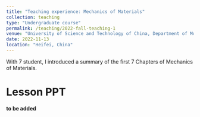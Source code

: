 ```yaml
---
title: "Teaching experience: Mechanics of Materials"
collection: teaching
type: "Undergraduate course"
permalink: /teaching/2022-fall-teaching-1
venue: "University of Science and Technology of China, Department of Mordern Mechanics"
date: 2022-11-13
location: "Heifei, China"
---
```


With 7 student, I introduced a summary of the first 7 Chapters of Mechanics of Materials.



Lesson PPT
======
**to be added**